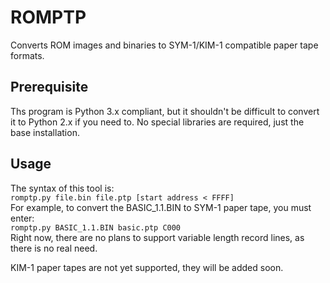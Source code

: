 # ROMPTP
Converts ROM images and binaries to SYM-1/KIM-1 compatible paper tape formats.

## Prerequisite
Ths program is Python 3.x compliant, but it shouldn't be difficult to convert it to Python 2.x if you need to. No special libraries are required, just the base installation.

## Usage
The syntax of this tool is:\
`romptp.py file.bin file.ptp [start address < FFFF]`\
For example, to convert the BASIC_1.1.BIN to SYM-1 paper tape, you must enter:\
`romptp.py BASIC_1.1.BIN basic.ptp C000`\
Right now, there are no plans to support variable length record lines, as there is no real need.

KIM-1 paper tapes are not yet supported, they will be added soon.